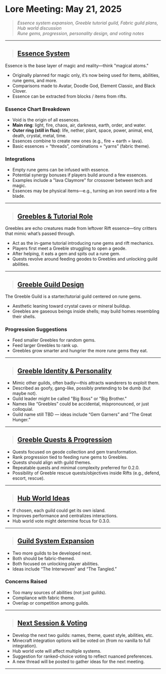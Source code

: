 # Lore Meeting: May 21, 2025

> _Essence system expansion, Greeble tutorial guild, Fabric guild plans, Hub world discussion_  
> _Rune gems, progression, personality design, and voting notes_

---

> ## [Essence System]()

Essence is the base layer of magic and reality—think "magical atoms."

- Originally planned for magic only, it’s now being used for items, abilities, rune gems, and more.
- Comparisons made to Avatar, Doodle God, Element Classic, and Black Clover.
- Essence can be extracted from blocks / items from rifts.

### Essence Chart Breakdown
- Void is the origin of all essences.
- **Main ring**: light, fire, chaos, air, darkness, earth, order, and water.
- **Outer ring (still in flux)**: life, nether, plant, space, power, animal, end, death, crystal, metal, time.
- Essences combine to create new ones (e.g., fire + earth = lava).
- Basic essences = “threads”, combinations = “yarns” (fabric theme).

### Integrations
- Empty rune gems can be infused with essence.
- Potential synergy bonuses if players build around a few essences.
- Examples include a "lava Claymore" for crossover between tech and magic.
- Essences may be physical items—e.g., turning an iron sword into a fire blade.

---

> ## [Greebles & Tutorial Role]()

Greebles are echo creatures made from leftover Rift essence—tiny critters that mimic what’s passed through.

- Act as the in-game tutorial introducing rune gems and rift mechanics.
- Players first meet a Greeble struggling to open a geode.
- After helping, it eats a gem and spits out a rune gem.
- Quests revolve around feeding geodes to Greebles and unlocking guild abilities.

---

> ## [Greeble Guild Design]()

The Greeble Guild is a starter/tutorial guild centered on rune gems.

- Aesthetic leaning toward crystal caves or mineral buildup.
- Greebles are gaseous beings inside shells; may build homes resembling their shells.

### Progression Suggestions
- Feed smaller Greebles for random gems.
- Feed larger Greebles to rank up.
- Greebles grow smarter and hungrier the more rune gems they eat.

---

> ## [Greeble Identity & Personality]()

- Mimic other guilds, often badly—this attracts wanderers to exploit them.
- Described as goofy, gang-like, possibly pretending to be dumb (but maybe not).
- Guild leader might be called "Big Boss" or "Big Brother."
- Names like “Greebles” could be accidental, mispronounced, or just colloquial.
- Guild name still TBD — ideas include “Gem Garners” and “The Great Hunger.”

---

> ## [Greeble Quests & Progression]()

- Quests focused on geode collection and gem transformation.
- Rank progression tied to feeding rune gems to Greebles.
- Quests should align with guild themes.
- Repeatable quests and minimal complexity preferred for 0.2.0.
- Possibility of Greeble rescue quests/objectives inside Rifts (e.g., defend, escort, rescue).

---

> ## [Hub World Ideas]()

- If chosen, each guild could get its own island.
- Improves performance and centralizes interactions.
- Hub world vote might determine focus for 0.3.0.

---

> ## [Guild System Expansion]()

- Two more guilds to be developed next.
- Both should be fabric-themed.
- Both focused on unlocking player abilities.
- Ideas include “The Interwoven” and “The Tangled.”

### Concerns Raised
- Too many sources of abilities (not just guilds).
- Compliance with fabric theme.
- Overlap or competition among guilds.

---

> ## [Next Session & Voting]()

- Develop the next two guilds: names, theme, quest style, abilities, etc.
- Minecraft integration options will be voted on (from no vanilla to full integration).
- Hub world vote will affect multiple systems.
- Suggestion for ranked-choice voting to reflect nuanced preferences.
- A new thread will be posted to gather ideas for the next meeting.

---
